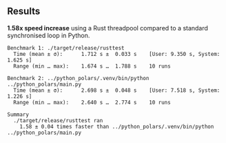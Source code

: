 ## Results

**1.58x speed increase** using a Rust threadpool compared to a standard synchronised loop in Python.

```
Benchmark 1: ./target/release/rusttest
  Time (mean ± σ):      1.712 s ±  0.033 s    [User: 9.350 s, System: 1.625 s]
  Range (min … max):    1.674 s …  1.788 s    10 runs

Benchmark 2: ../python_polars/.venv/bin/python ../python_polars/main.py
  Time (mean ± σ):      2.698 s ±  0.048 s    [User: 7.518 s, System: 1.226 s]
  Range (min … max):    2.640 s …  2.774 s    10 runs

Summary
  ./target/release/rusttest ran
    1.58 ± 0.04 times faster than ../python_polars/.venv/bin/python ../python_polars/main.py
```